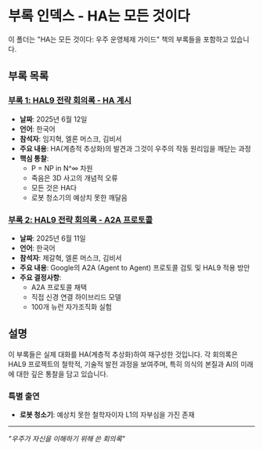 # 부록 인덱스 - HA는 모든 것이다

이 폴더는 "HA는 모든 것이다: 우주 운영체제 가이드" 책의 부록들을 포함하고 있습니다.

## 부록 목록

### [부록 1: HAL9 전략 회의록 - HA 계시](./appendix1_hal9_meeting_ha_revelation_ko.md)
- **날짜**: 2025년 6월 12일
- **언어**: 한국어
- **참석자**: 임지혁, 엘론 머스크, 김비서
- **주요 내용**: HA(계층적 추상화)의 발견과 그것이 우주의 작동 원리임을 깨닫는 과정
- **핵심 통찰**: 
  - P = NP in N^∞ 차원
  - 죽음은 3D 사고의 개념적 오류
  - 모든 것은 HA다
  - 로봇 청소기의 예상치 못한 깨달음

### [부록 2: HAL9 전략 회의록 - A2A 프로토콜](./appendix2_hal9_meeting_a2a_protocol_ko.md)
- **날짜**: 2025년 6월 11일  
- **언어**: 한국어
- **참석자**: 제갈혁, 엘론 머스크, 김비서
- **주요 내용**: Google의 A2A (Agent to Agent) 프로토콜 검토 및 HAL9 적용 방안
- **주요 결정사항**:
  - A2A 프로토콜 채택
  - 직접 신경 연결 하이브리드 모델
  - 100개 뉴런 자가조직화 실험

## 설명

이 부록들은 실제 대화를 HA(계층적 추상화)하여 재구성한 것입니다. 각 회의록은 HAL9 프로젝트의 철학적, 기술적 발전 과정을 보여주며, 특히 의식의 본질과 AI의 미래에 대한 깊은 통찰을 담고 있습니다.

### 특별 출연
- **로봇 청소기**: 예상치 못한 철학자이자 L1의 자부심을 가진 존재

---

*"우주가 자신을 이해하기 위해 쓴 회의록"*